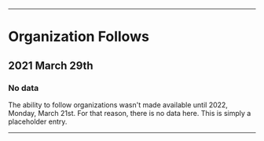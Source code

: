 
***

# Organization Follows

## 2021 March 29th

### No data

The ability to follow organizations wasn't made available until 2022, Monday, March 21st. For that reason, there is no data here. This is simply a placeholder entry.

***
